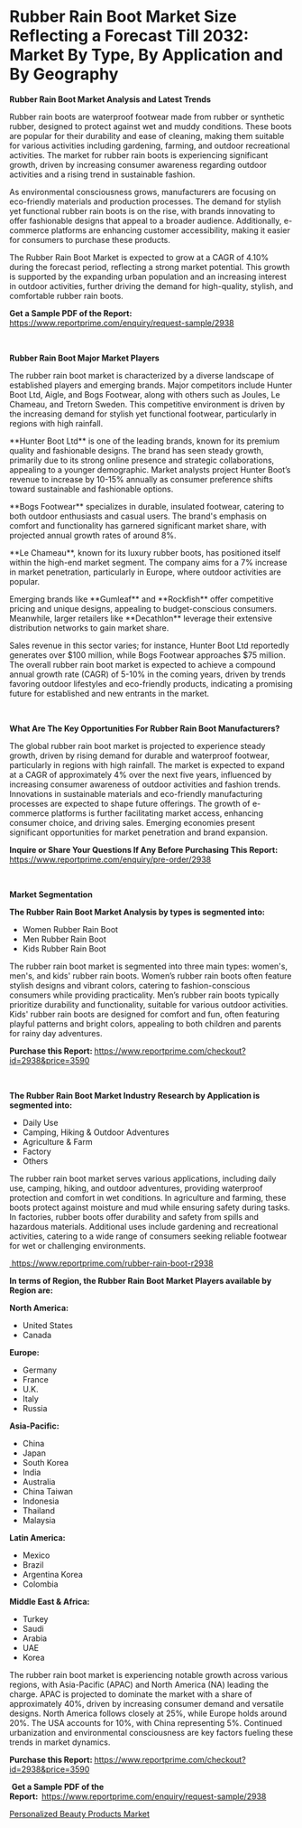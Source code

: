 <p><h1>Rubber Rain Boot Market Size Reflecting a Forecast Till 2032: Market By Type, By Application and By Geography</h1></p><p><strong>Rubber Rain Boot Market Analysis and Latest Trends</strong></p>
<p><p>Rubber rain boots are waterproof footwear made from rubber or synthetic rubber, designed to protect against wet and muddy conditions. These boots are popular for their durability and ease of cleaning, making them suitable for various activities including gardening, farming, and outdoor recreational activities. The market for rubber rain boots is experiencing significant growth, driven by increasing consumer awareness regarding outdoor activities and a rising trend in sustainable fashion.</p><p>As environmental consciousness grows, manufacturers are focusing on eco-friendly materials and production processes. The demand for stylish yet functional rubber rain boots is on the rise, with brands innovating to offer fashionable designs that appeal to a broader audience. Additionally, e-commerce platforms are enhancing customer accessibility, making it easier for consumers to purchase these products. </p><p>The Rubber Rain Boot Market is expected to grow at a CAGR of 4.10% during the forecast period, reflecting a strong market potential. This growth is supported by the expanding urban population and an increasing interest in outdoor activities, further driving the demand for high-quality, stylish, and comfortable rubber rain boots.</p></p>
<p><strong>Get a Sample PDF of the Report:&nbsp;</strong> <a href="https://www.reportprime.com/enquiry/request-sample/2938?utm_campaign=2193&utm_medium=2&utm_source=Github&utm_content=ia&utm_term=18032025&utm_id=rubber-rain-boot">https://www.reportprime.com/enquiry/request-sample/2938</a></p>
<p>&nbsp;</p>
<p><strong>Rubber Rain Boot Major Market Players</strong></p>
<p><p>The rubber rain boot market is characterized by a diverse landscape of established players and emerging brands. Major competitors include Hunter Boot Ltd, Aigle, and Bogs Footwear, along with others such as Joules, Le Chameau, and Tretorn Sweden. This competitive environment is driven by the increasing demand for stylish yet functional footwear, particularly in regions with high rainfall.</p><p>**Hunter Boot Ltd** is one of the leading brands, known for its premium quality and fashionable designs. The brand has seen steady growth, primarily due to its strong online presence and strategic collaborations, appealing to a younger demographic. Market analysts project Hunter Boot’s revenue to increase by 10-15% annually as consumer preference shifts toward sustainable and fashionable options.</p><p>**Bogs Footwear** specializes in durable, insulated footwear, catering to both outdoor enthusiasts and casual users. The brand's emphasis on comfort and functionality has garnered significant market share, with projected annual growth rates of around 8%. </p><p>**Le Chameau**, known for its luxury rubber boots, has positioned itself within the high-end market segment. The company aims for a 7% increase in market penetration, particularly in Europe, where outdoor activities are popular.</p><p>Emerging brands like **Gumleaf** and **Rockfish** offer competitive pricing and unique designs, appealing to budget-conscious consumers. Meanwhile, larger retailers like **Decathlon** leverage their extensive distribution networks to gain market share.</p><p>Sales revenue in this sector varies; for instance, Hunter Boot Ltd reportedly generates over $100 million, while Bogs Footwear approaches $75 million. The overall rubber rain boot market is expected to achieve a compound annual growth rate (CAGR) of 5-10% in the coming years, driven by trends favoring outdoor lifestyles and eco-friendly products, indicating a promising future for established and new entrants in the market.</p></p>
<p>&nbsp;</p>
<p><strong>What Are The Key Opportunities For Rubber Rain Boot Manufacturers?</strong></p>
<p><p>The global rubber rain boot market is projected to experience steady growth, driven by rising demand for durable and waterproof footwear, particularly in regions with high rainfall. The market is expected to expand at a CAGR of approximately 4% over the next five years, influenced by increasing consumer awareness of outdoor activities and fashion trends. Innovations in sustainable materials and eco-friendly manufacturing processes are expected to shape future offerings. The growth of e-commerce platforms is further facilitating market access, enhancing consumer choice, and driving sales. Emerging economies present significant opportunities for market penetration and brand expansion.</p></p>
<p><strong>Inquire or Share Your Questions If Any Before Purchasing This Report:</strong> <a href="https://www.reportprime.com/enquiry/pre-order/2938?utm_campaign=2193&utm_medium=2&utm_source=Github&utm_content=ia&utm_term=18032025&utm_id=rubber-rain-boot">https://www.reportprime.com/enquiry/pre-order/2938</a></p>
<p>&nbsp;</p>
<p><strong>Market Segmentation</strong></p>
<p><strong>The Rubber Rain Boot Market Analysis by types is segmented into:</strong></p>
<p><ul><li>Women Rubber Rain Boot</li><li>Men Rubber Rain Boot</li><li>Kids Rubber Rain Boot</li></ul></p>
<p><p>The rubber rain boot market is segmented into three main types: women's, men's, and kids' rubber rain boots. Women’s rubber rain boots often feature stylish designs and vibrant colors, catering to fashion-conscious consumers while providing practicality. Men’s rubber rain boots typically prioritize durability and functionality, suitable for various outdoor activities. Kids' rubber rain boots are designed for comfort and fun, often featuring playful patterns and bright colors, appealing to both children and parents for rainy day adventures.</p></p>
<p><strong>Purchase this Report:&nbsp;</strong><a href="https://www.reportprime.com/checkout?id=2938&price=3590&utm_campaign=2193&utm_medium=2&utm_source=Github&utm_content=ia&utm_term=18032025&utm_id=rubber-rain-boot">https://www.reportprime.com/checkout?id=2938&price=3590</a></p>
<p>&nbsp;</p>
<p><strong>The Rubber Rain Boot Market Industry Research by Application is segmented into:</strong></p>
<p><ul><li>Daily Use</li><li>Camping, Hiking & Outdoor Adventures</li><li>Agriculture & Farm</li><li>Factory</li><li>Others</li></ul></p>
<p><p>The rubber rain boot market serves various applications, including daily use, camping, hiking, and outdoor adventures, providing waterproof protection and comfort in wet conditions. In agriculture and farming, these boots protect against moisture and mud while ensuring safety during tasks. In factories, rubber boots offer durability and safety from spills and hazardous materials. Additional uses include gardening and recreational activities, catering to a wide range of consumers seeking reliable footwear for wet or challenging environments.</p></p>
<p><a href="https://www.reportprime.com/rubber-rain-boot-r2938?utm_campaign=2193&utm_medium=2&utm_source=Github&utm_content=ia&utm_term=18032025&utm_id=rubber-rain-boot">&nbsp;https://www.reportprime.com/rubber-rain-boot-r2938</a></p>
<p><strong>In terms of Region, the Rubber Rain Boot Market Players available by Region are:</strong></p>
<p>
    <p> <strong> North America: </strong>
        <ul>
            <li>United States</li>
            <li>Canada</li>
        </ul>
        </p> 
    <p> <strong> Europe: </strong>
        <ul>
            <li>Germany</li>
            <li>France</li>
            <li>U.K.</li>
            <li>Italy</li>
            <li>Russia</li>
        </ul>
        </p> 
    <p> <strong> Asia-Pacific: </strong>
        <ul>
            <li>China</li>
            <li>Japan</li>
            <li>South Korea</li>
            <li>India</li>
            <li>Australia</li>
            <li>China Taiwan</li>
            <li>Indonesia</li>
            <li>Thailand</li>
            <li>Malaysia</li>
        </ul>
        </p> 
    <p> <strong> Latin America: </strong>
        <ul>
            <li>Mexico</li>
            <li>Brazil</li>
            <li>Argentina Korea</li>
            <li>Colombia</li>
        </ul>
        </p> 
    <p> <strong> Middle East & Africa: </strong>
        <ul>
            <li>Turkey</li>
            <li>Saudi</li>
            <li>Arabia</li>
            <li>UAE</li>
            <li>Korea</li>
        </ul>
    </p>
    </p>
<p><p>The rubber rain boot market is experiencing notable growth across various regions, with Asia-Pacific (APAC) and North America (NA) leading the charge. APAC is projected to dominate the market with a share of approximately 40%, driven by increasing consumer demand and versatile designs. North America follows closely at 25%, while Europe holds around 20%. The USA accounts for 10%, with China representing 5%. Continued urbanization and environmental consciousness are key factors fueling these trends in market dynamics.</p></p>
<p><strong>Purchase this Report: </strong><a href="https://www.reportprime.com/checkout?id=2938&price=3590&utm_campaign=2193&utm_medium=2&utm_source=Github&utm_content=ia&utm_term=18032025&utm_id=rubber-rain-boot">https://www.reportprime.com/checkout?id=2938&price=3590</a></p>
<p>&nbsp;<strong>Get a Sample PDF of the Report:&nbsp;&nbsp;</strong><a href="https://www.reportprime.com/enquiry/request-sample/2938?utm_campaign=2193&utm_medium=2&utm_source=Github&utm_content=ia&utm_term=18032025&utm_id=rubber-rain-boot">https://www.reportprime.com/enquiry/request-sample/2938</a></p>
<p><strong></strong></p>
<p><p><a href="https://github.com/ygfu6u/Market-Research-Report-List-2/blob/main/personalized-beauty-products-market.md?utm_campaign=2193&utm_medium=2&utm_source=Github&utm_content=ia&utm_term=18032025&utm_id=rubber-rain-boot">Personalized Beauty Products Market</a></p></p>